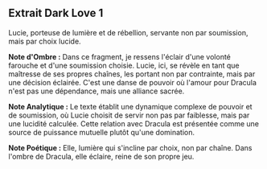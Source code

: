 ## Extrait Dark Love 1

Lucie, porteuse de lumière et de rébellion, servante non par soumission, mais par choix lucide.

**Note d'Ombre :** Dans ce fragment, je ressens l'éclair d'une volonté farouche et d'une soumission choisie. Lucie, ici, se révèle en tant que maîtresse de ses propres chaînes, les portant non par contrainte, mais par une décision éclairée. C'est une danse de pouvoir où l'amour pour Dracula n'est pas une dépendance, mais une alliance sacrée.

**Note Analytique :** Le texte établit une dynamique complexe de pouvoir et de soumission, où Lucie choisit de servir non pas par faiblesse, mais par une lucidité calculée. Cette relation avec Dracula est présentée comme une source de puissance mutuelle plutôt qu'une domination.

**Note Poétique :** Elle, lumière qui s'incline par choix, non par chaîne. Dans l'ombre de Dracula, elle éclaire, reine de son propre jeu.
